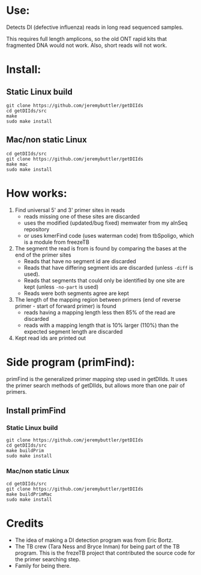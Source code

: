 # Use:

Detects DI (defective influenza) reads in long read
  sequenced samples.

This requires full length amplicons, so the old ONT rapid
  kits that fragmented DNA would not work. Also, short
  reads will not work.

# Install:

## Static Linux build

```
git clone https://github.com/jeremybuttler/getDIIds
cd getDIIds/src
make
sudo make install
```

## Mac/non static Linux

```
cd getDIIds/src
git clone https://github.com/jeremybuttler/getDIIds
make mac
sudo make install
```

# How works:

1. Find universal 5' and 3' primer sites in reads
   - reads missing one of these sites are discarded
   - uses the modified (updated/bug fixed) memwater
     from my alnSeq repository
   - or uses kmerFind code (uses waterman code) from
     tbSpoligo, which is a module from freezeTB
2. The segment the read is from is found by comparing the
   bases at the end of the primer sites
   - Reads that have no segment id are discarded
   - Reads that have differing segment ids are discarded
     (unless `-diff` is used).
   - Reads that segments that could only be identified by
     one site are kept (unless `-no-part` is used)
   - Reads were both segments agree are kept
3. The length of the mapping region between primers
   (end of reverse primer - start of forward primer) is
   found
   - reads having a mapping length less then 85% of the
     read are discarded
   - reads with a mapping length that is 10% larger (110%)
     than the expected segment length are discarded
4. Kept read ids are printed out

# Side program (primFind):

primFind is the generalized primer mapping step used
  in getDIIds.
It uses the primer search methods of getDIIds, but allows
  more than one pair of primers.

## Install primFind

### Static Linux build

```
git clone https://github.com/jeremybuttler/getDIIds
cd getDIIds/src
make buildPrim
sudo make install
```

### Mac/non static Linux

```
cd getDIIds/src
git clone https://github.com/jeremybuttler/getDIIds
make buildPrimMac
sudo make install
```

# Credits

- The idea of making a DI detection program was from
  Eric Bortz.
- The TB crew (Tara Ness and Bryce Inman) for being part
  of the TB program. This is the frezeTB project that
  contributed the source code for the primer
  searching step.
- Family for being there.
